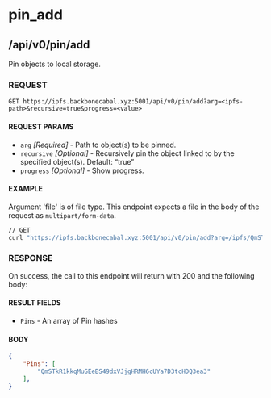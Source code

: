 # pin_add

## /api/v0/pin/add

Pin objects to local storage.

### REQUEST

`GET https://ipfs.backbonecabal.xyz:5001/api/v0/pin/add?arg=<ipfs-path>&recursive=true&progress=<value>`

#### REQUEST PARAMS
- `arg` _[Required]_ - Path to object(s) to be pinned.
- `recursive` _[Optional]_ - Recursively pin the object linked to by the specified object(s). Default: “true”
- `progress` _[Optional]_ - Show progress. 

#### EXAMPLE
Argument 'file' is of file type. This endpoint expects a file in the body of the request as `multipart/form-data`.

```bash
// GET
curl "https://ipfs.backbonecabal.xyz:5001/api/v0/pin/add?arg=/ipfs/QmSTkR1kkqMuGEeBS49dxVJjgHRMH6cUYa7D3tcHDQ3ea3" 
```

### RESPONSE

On success, the call to this endpoint will return with 200 and the following body:

#### RESULT FIELDS
- `Pins` - An array of Pin hashes


#### BODY
```json
{
    "Pins": [
        "QmSTkR1kkqMuGEeBS49dxVJjgHRMH6cUYa7D3tcHDQ3ea3"
    ],
}
```